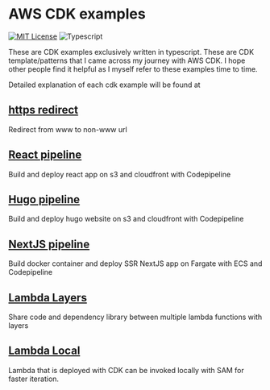 # AWS CDK examples

[![MIT License](https://badgen.now.sh/badge/License/MIT/blue)](https://github.com/apoorvmote/cdk-examples/blob/master/License.md)
![Typescript](https://badgen.net/badge/icon/typescript?icon=typescript&label)

These are CDK examples exclusively written in typescript. These are CDK template/patterns that I came across my journey with AWS CDK. I hope other people find it helpful as I myself refer to these examples time to time. 

Detailed explanation of each cdk example will be found at

## [https redirect](https://apoorv.blog/posts/redirect-from-www-to-non-www-with-aws-cdk.html)

Redirect from www to non-www url

## [React pipeline](https://apoorv.blog/posts/deploying-react-app-with-aws-cdk-cloudfront-codepipeline.html)

Build and deploy react app on s3 and cloudfront with Codepipeline

## [Hugo pipeline](https://apoorv.blog/posts/deploying-hugo-static-site-with-aws-cdk-cloudfront-codepipeline.html)

Build and deploy hugo website on s3 and cloudfront with Codepipeline

## [NextJS pipeline](https://apoorv.blog/posts/deploy-next-js-on-fargate-with-cdk-codepipeline.html)

Build docker container and deploy SSR NextJS app on Fargate with ECS and Codepipeline

## [Lambda Layers](https://apoorv.blog/posts/lambda-layers-with-cdk-for-nodejs.html)

Share code and dependency library between multiple lambda functions with layers

## [Lambda Local](https://apoorv.blog/posts/invoke-cdk-lambda-locally-with-sam.html)

Lambda that is deployed with CDK can be invoked locally with SAM for faster iteration.